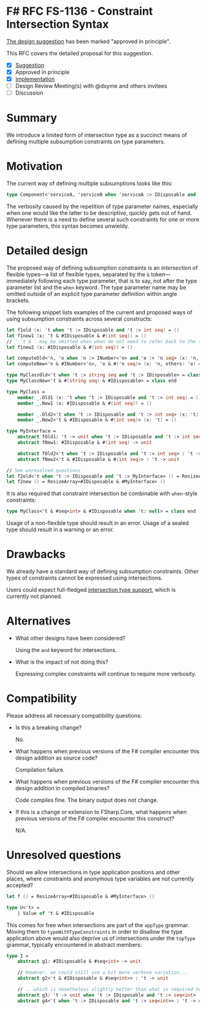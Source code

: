# F# RFC FS-1136 - Constraint Intersection Syntax

[The design suggestion](https://github.com/fsharp/fslang-suggestions/issues/1262) has been marked "approved in principle".

This RFC covers the detailed proposal for this suggestion.

- [x] [Suggestion](https://github.com/fsharp/fslang-suggestions/issues/1262)
- [x] Approved in principle
- [x] [Implementation](https://github.com/dotnet/fsharp/pull/15413)
- [ ] Design Review Meeting(s) with @dsyme and others invitees
- [ ] Discussion

# Summary

We introduce a limited form of intersection type as a succinct means of defining multiple subsumption constraints on type parameters. 

# Motivation

The current way of defining multiple subsumptions looks like this:

```fsharp
type Component<'serviceA, 'serviceB when 'serviceA :> IDisposable and 'serviceA :> ISomeInterface and 'serviceB :> IDisposable> = class end
```

The verbosity caused by the repetition of type parameter names, especially when one would like the latter to be descriptive, quickly gets out of hand. Whenever there is a need to define several such constraints for one or more type parameters, this syntax becomes unwieldy.

# Detailed design

The proposed way of defining subsumption constraints is an *intersection* of flexible types—a list of flexible types, separated by the `&` token—immediately following each type parameter, that is to say, not after the type parameter list and the `when` keyword. The type parameter name may be omitted outside of an explicit type parameter definition within angle brackets.

The following snippet lists examples of the current and proposed ways of using subsumption constraints across several constructs:

```fsharp
let f1old (x: 't when 't :> IDisposable and 't :> int seq) = ()
let f1new1 (x: 't & #IDisposable & #(int seq)) = () 
// ` 't & ` may be omitted when when do not need to refer back to the type parameter
let f1new2 (x: #IDisposable & #(int seq)) = () 

let computeOld<'n, 'o when 'n :> INumber<'n> and 'o :> 'n seq> (x: 'n, other: 'o) = ()
let computeNew<'n & #INumber<'n>, 'o & #('n seq)> (x: 'n, others: 'o) = ()

type MyClassOld<'t when 't :> string seq and 't :> IDisposable> = class end
type MyClassNew<'t & #(string seq) & #IDisposable> = class end

type MyClass =
    member _.Old1 (x: 't when 't :> IDisposable and 't :> int seq) = ()
    member _.New1 (x: #IDisposable & #(int seq)) = ()

    member _.Old2<'t when 't :> IDisposable and 't :> int seq> (x: 't) = ()
    member _.New2<'t & #IDisposable & #(int seq)> (x: 't) = ()

type MyInterface =
    abstract fOld1: 't -> unit when 't :> IDisposable and 't :> int seq
    abstract fNew1: #IDisposable & #(int seq) -> unit

    abstract fOld2<'t when 't :> IDisposable and 't :> int seq> : 't -> unit
    abstract fNew2<'t & #IDisposable & #(int seq)> : 't -> unit

// See unresolved questions
let f2old<'t when 't :> IDisposable and 't :> MyInterface> () = ResizeArray<'t> ()
let f2new () = ResizeArray<#IDisposable & #MyInterface> ()
```

It is also required that constraint intersection be combinable with `when`-style constraints:

```fsharp
type MyClass<'t & #seq<int> & #IDisposable when 't: null> = class end
```

Usage of a non-flexible type should result in an error. Usage of a sealed type should result in a warning or an error.

# Drawbacks

We already have a standard way of defining subsumption constraints. Other types of constraints cannot be expressed using intersections.

Users could expect full-fledged [intersection type support](https://github.com/fsharp/fslang-suggestions/issues/600), which is currently not planned.

# Alternatives

* What other designs have been considered?

  Using the `and` keyword for intersections.

* What is the impact of not doing this?

  Expressing complex constraints will continue to require more verbosity.

# Compatibility

Please address all necessary compatibility questions:

* Is this a breaking change?

  No.

* What happens when previous versions of the F# compiler encounter this design addition as source code?

  Compilation failure.

* What happens when previous versions of the F# compiler encounter this design addition in compiled binaries?

  Code compiles fine. The binary output does not change.

* If this is a change or extension to FSharp.Core, what happens when previous versions of the F# compiler encounter this construct?

  N/A.

# Unresolved questions

Should we allow intersections in type application positions and other places, where constraints and anonymous type variables are not currently accepted?

```fsharp
let f () = ResizeArray<#IDisposable & #MyInterface> ()

type U<'t> =
    | Value of 't & #IDisposable
```

This comes for free when intersections are part of the `appType` grammar. Moving them to `typeWithTypeConstraints` in order to disallow the type application above would also deprive us of intersections under the `topType` grammar, typically encountered in abstract members:

```fsharp
type I =
    abstract g1: #IDisposable & #seq<int> -> unit

    // However, we could still use a bit more verbose variation...
    abstract g2<'t & #IDisposable & #seq<int>> : 't -> unit

    // ...which is nonetheless slightly better than what is required today.
    abstract g3: 't -> unit when 't :> IDisposable and 't :> seq<int>
    abstract g4<'t when 't :> IDisposable and 't :> seq<int>> : 't -> unit
```